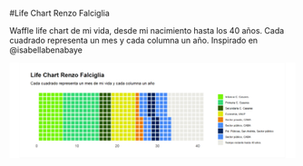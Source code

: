 #Life Chart Renzo Falciglia

Waffle life chart de mi vida, desde mi nacimiento hasta los 40 años.
Cada cuadrado representa un mes y cada columna un año. Inspirado en @isabellabenabaye

![Screenshot](life_chart_renzo.png)
